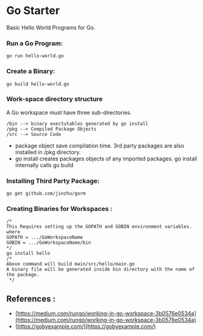 
# Go Starter
Basic Hello World Programs for Go.
  
  
### Run a Go Program:

    go run hello-world.go
### Create a Binary:

    go build hello-world.go
    
    


### Work-space directory structure

A Go workspace must have three sub-directories.

    /bin --> binary exectutables generated by go install
    /pkg --> Compiled Package Objects
    /src --> Source Code
    
  
 - package object save compilation time. 3rd party packages are also installed in /pkg directory.
 - go install creates packages objects of any imported packages. go install internally calls go build

### Installing Third Party Package:

    go get github.com/jinzhu/gorm

###  Creating Binaries for Workspaces :
	
    /*
    This Requires setting up the GOPATH and GOBIN environment variables. 
    where 
    GOPATH = .../GoWorkspaceName
    GOBIN = .../GoWorkspaceName/bin
    */
    go install hello
	/* 
	Above command will build main/src/hello/main.go 
	A binary file will be generated inside bin directory with the name of the package.
	 */


   
   

## References :

 - [https://medium.com/rungo/working-in-go-workspace-3b0576e0534a](https://medium.com/rungo/working-in-go-workspace-3b0576e0534a)
 - [https://gobyexample.com/](https://gobyexample.com/)
